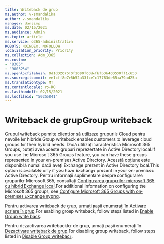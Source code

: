```yaml
---
title: Writeback de grup
ms.author: v-smandalika
author: v-smandalika
manager: dansimp
ms.date: 02/15/2021
ms.audience: Admin
ms.topic: article
ms.service: o365-administration
ROBOTS: NOINDEX, NOFOLLOW
localization_priority: Priority
ms.collection: Adm_O365
ms.custom:
- "8305"
- "9003234"
ms.openlocfilehash: 8d1d32875f0f1890f03defbfb3b483500ff1c653
ms.sourcegitcommit: ee1cff8e7e6b52a33fce7c17783de65aa79ad25a
ms.translationtype: MT
ms.contentlocale: ro-RO
ms.lasthandoff: 02/15/2021
ms.locfileid: "50256841"
---
```

# <a name="group-writeback"></a><span data-ttu-id="3fcdc-102">Writeback de grup</span><span class="sxs-lookup"><span data-stu-id="3fcdc-102">Group writeback</span></span>

<span data-ttu-id="3fcdc-103">Grupul writeback permite clienților să utilizeze grupurile Cloud pentru nevoile lor hibride.</span><span class="sxs-lookup"><span data-stu-id="3fcdc-103">Group writeback enables customers to leverage cloud groups for their hybrid needs.</span></span> <span data-ttu-id="3fcdc-104">Dacă utilizați caracteristica Microsoft 365 Groups, puteți avea aceste grupuri reprezentate în Active Directory local.</span><span class="sxs-lookup"><span data-stu-id="3fcdc-104">If you use the Microsoft 365 Groups feature, you can have these groups represented in your on-premises Active Directory.</span></span> <span data-ttu-id="3fcdc-105">Această opțiune este disponibilă numai dacă aveți Exchange prezent în Active Directory local.</span><span class="sxs-lookup"><span data-stu-id="3fcdc-105">This option is available only if you have Exchange present in your on-premises Active Directory.</span></span> <span data-ttu-id="3fcdc-106">Pentru informații suplimentare despre configurarea grupurilor Microsoft 365, consultați [Configurarea grupurilor microsoft 365 cu hibrid Exchange local](https://docs.microsoft.com/exchange/hybrid-deployment/set-up-microsoft-365-groups#enable-group-writeback-in-azure-ad-connect).</span><span class="sxs-lookup"><span data-stu-id="3fcdc-106">For additional information on configuring the Microsoft 365 groups, see [Configure Microsoft 365 Groups with on-premises Exchange hybrid](https://docs.microsoft.com/exchange/hybrid-deployment/set-up-microsoft-365-groups#enable-group-writeback-in-azure-ad-connect).</span></span>

<span data-ttu-id="3fcdc-107">Pentru activarea writeback de grup, urmați pașii enumerați în [Activare scriere în grup](https://docs.microsoft.com/azure/active-directory/hybrid/how-to-connect-group-writeback#enable-group-writeback).</span><span class="sxs-lookup"><span data-stu-id="3fcdc-107">For enabling group writeback, follow steps listed in [Enable Group write back](https://docs.microsoft.com/azure/active-directory/hybrid/how-to-connect-group-writeback#enable-group-writeback).</span></span> 

<span data-ttu-id="3fcdc-108">Pentru dezactivarea writebacklor de grup, urmați pașii enumerați în [Dezactivare writeback de grup](https://docs.microsoft.com/azure/active-directory/hybrid/how-to-connect-group-writeback#disabling-group-writeback).</span><span class="sxs-lookup"><span data-stu-id="3fcdc-108">For disabling group writeback, follow steps listed in [Disable Group writeback](https://docs.microsoft.com/azure/active-directory/hybrid/how-to-connect-group-writeback#disabling-group-writeback).</span></span>